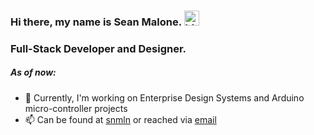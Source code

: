 
### Hi there, my name is Sean Malone.  <img src="https://user-images.githubusercontent.com/1303154/88677602-1635ba80-d120-11ea-84d8-d263ba5fc3c0.gif" width="24px" alt="hi">
### Full-Stack Developer and Designer.

##### As of now:
- 🔭 Currently, I'm working on Enterprise Design Systems and Arduino micro-controller projects
- 📫 Can be found at [snmln](https://snmln.com) or reached via [email](mailto:snmln.dev@gmail.com)
